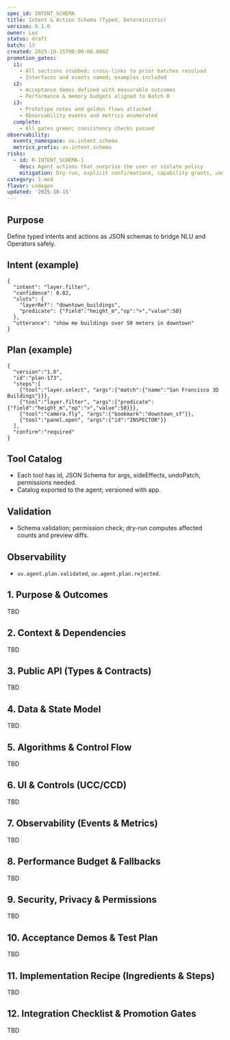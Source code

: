 ```yaml
---
spec_id: INTENT_SCHEMA
title: Intent & Action Schema (Typed, Deterministic)
version: 0.1.0
owner: Leo
status: draft
batch: 13
created: 2025-10-15T00:00:00.000Z
promotion_gates:
  i1:
    - All sections stubbed; cross-links to prior batches resolved
    - Interfaces and events named; examples included
  i2:
    - Acceptance demos defined with measurable outcomes
    - Performance & memory budgets aligned to Batch 0
  i3:
    - Prototype notes and golden flows attached
    - Observability events and metrics enumerated
  complete:
    - All gates green; consistency checks passed
observability:
  events_namespace: uv.intent.schema
  metrics_prefix: uv.intent.schema
risks:
  - id: R-INTENT_SCHEMA-1
    desc: Agent actions that surprise the user or violate policy
    mitigation: Dry-run, explicit confirmations, capability grants, undo-first policy
category: 1-mod
flavor: codegen
updated: '2025-10-15'
---
```


## Purpose
Define typed intents and actions as JSON schemas to bridge NLU and Operators safely.

## Intent (example)
```
{
  "intent": "layer.filter",
  "confidence": 0.82,
  "slots": {
    "layerRef": "downtown_buildings",
    "predicate": {"field":"height_m","op":">","value":50}
  },
  "utterance": "show me buildings over 50 meters in downtown"
}
```

## Plan (example)
```
{
  "version":"1.0",
  "id":"plan-173",
  "steps":[
    {"tool":"layer.select", "args":{"match":{"name":"San Francisco 3D Buildings"}}},
    {"tool":"layer.filter", "args":{"predicate":{"field":"height_m","op":">","value":50}}},
    {"tool":"camera.fly", "args":{"bookmark":"downtown_sf"}},
    {"tool":"panel.open", "args":{"id":"INSPECTOR"}}
  ],
  "confirm":"required"
}
```

## Tool Catalog
- Each tool has id, JSON Schema for args, sideEffects, undoPatch, permissions needed.
- Catalog exported to the agent; versioned with app.

## Validation
- Schema validation; permission check; dry-run computes affected counts and preview diffs.

## Observability
- `uv.agent.plan.validated`, `uv.agent.plan.rejected`.

## 1. Purpose & Outcomes
TBD


## 2. Context & Dependencies
TBD


## 3. Public API (Types & Contracts)
TBD


## 4. Data & State Model
TBD


## 5. Algorithms & Control Flow
TBD


## 6. UI & Controls (UCC/CCD)
TBD


## 7. Observability (Events & Metrics)
TBD


## 8. Performance Budget & Fallbacks
TBD


## 9. Security, Privacy & Permissions
TBD


## 10. Acceptance Demos & Test Plan
TBD


## 11. Implementation Recipe (Ingredients & Steps)
TBD


## 12. Integration Checklist & Promotion Gates
TBD
